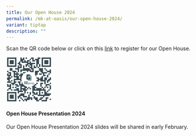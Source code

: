 ```yaml
---
title: Our Open House 2024
permalink: /mk-at-oasis/our-open-house-2024/
variant: tiptap
description: ""
---
```

<p>Scan the QR code below or click on this <a href="https://go.gov.sg/mkoh2024" rel="noopener noreferrer nofollow" target="_blank">link</a> to register for our Open House.</p><div class="isomer-image-wrapper"><img style="width: 25%;" height="auto" width="100%" alt="" src="/images/Mkoasis/qrcode.png"></div><h4>Open House Presentation 2024 &nbsp;&nbsp;</h4><p>Our Open House Presentation 2024 slides will be shared in early February.</p><p></p>